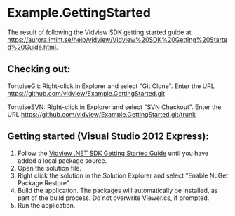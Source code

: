 Example.GettingStarted
======================

The result of following the Vidview SDK getting started guide at https://aurora.imint.se/help/vidview/Vidview%20SDK%20Getting%20Started%20Guide.html.

Checking out:
-------------
TortoiseGit:
Right-click in Explorer and select "Git Clone". Enter the URL https://github.com/vidview/Example.GettingStarted.git

TortoiseSVN:
Right-click in Explorer and select "SVN Checkout". Enter the URL https://github.com/vidview/Example.GettingStarted.git/trunk

Getting started (Visual Studio 2012 Express):
-------------------------------------
1. Follow the [Vidview .NET SDK Getting Started Guide](https://aurora.imint.se/help/vidview/sdk/.net/Vidview%20.NET%20SDK%20Getting%20Started%20Guide.html) until you have added a local package source. 
2. Open the solution file.
3. Right click the solution in the Solution Explorer and select "Enable NuGet Package Restore".
4. Build the application. The packages will automatically be installed, as part of the build process. Do not overwrite Viewer.cs, if prompted. 
5. Run the application.